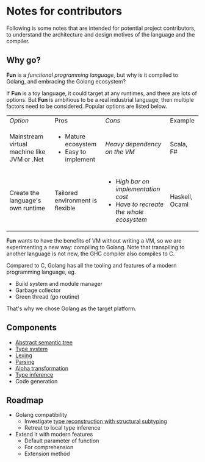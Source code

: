 # Notes for contributors

Following is some notes that are intended for potential project contributors, to understand the architecture and design motives of the language and the compiler.

## Why go?

**Fun** is a _functional programming language_, but why is it compiled to Golang, and embracing the Golang ecosystem?

If **Fun** is a toy language, it could target at any runtimes, and there are lots of options. But **Fun** is ambitious to be a real industrial language, then multiple factors need to be considered. Popular options are listed below.

<table>
  <tbody><tr>
    <td> <i>Option</i> </td>
    <td>Pros</td>
    <td> <i>Cons</i> </td>
    <td> Example </td>
  </tr>
  <tr>
    <td>Mainstream virtual machine like JVM or .Net</td>
    <td>
    <ul>
      <li>Mature ecosystem</li>
      <li>Easy to implement</li>
    </ul>
    </td>
    <td> <i>Heavy dependency on the VM</i> </td>
    <td> Scala, F# </td>
  </tr>
  <tr>
    <td>Create the language's own runtime</td>
    <td>Tailored environment is flexible</td>
    <td><ul>
    <li><i>High bar on implementation cost</i></li>
    <li><i>Have to recreate the whole ecosystem</i></li>
    </ul></td>
    <td> Haskell, Ocaml </td>
  </tr>
  </tbody>
</table>

**Fun** wants to have the benefits of VM without writing a VM, so we are experimenting a new way: compiling to Golang. Note that transpiling to another language is not new, the GHC compiler also compiles to C.

Compared to C, Golang has all the tooling and features of a modern programming language, eg.

- Build system and module manager
- Garbage collector
- Green thread (go routine)

That's why we chose Golang as the target platform.

## Components

- [Abstract semantic tree](./pkg/ast/notes.md)
- [Type system](pkg/types/notes.md)
- [Lexing](./pkg/syntax/lexer.go)
- [Parsing](./pkg/syntax/parser.go)
- [Alpha transformation](./pkg/alpha/notes.md)
- [Type inference](./pkg/typing/notes.md)
- Code generation

## Roadmap      

- Golang compatibility
  - Investigate [type reconstruction with structural subtyping](http://cristal.inria.fr/~simonet/publis/simonet-aplas03.pdf)
  - Retreat to local type inference
- Extend it with modern features
  - Default parameter of function
  - For comprehension
  - Extension method